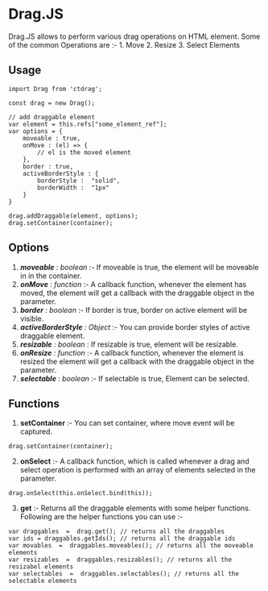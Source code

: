 # Drag.JS

Drag.JS allows to perform various drag operations on HTML element. Some of the common Operations are :-
	1. Move
	2. Resize
	3. Select Elements


## Usage

```
import Drag from 'ctdrag';

const drag = new Drag();

// add draggable element
var element = this.refs["some_element_ref"];
var options = {
	moveable : true,
	onMove : (el) => {
		// el is the moved element
	},
	border : true,
	activeBorderStyle : {
		borderStyle :  "solid",
		borderWidth :  "1px"
	}
}

drag.addDraggable(element, options);
drag.setContainer(container);

```

## Options
1. ***moveable** : boolean* :- If moveable is true, the element will be moveable in in the container.
2. ***onMove** : function* :- A callback function, whenever the element has moved, the element will get a callback with the draggable object in the parameter.
3. ***border** : boolean* :- If border is true, border on active element will be visible.
4. ***activeBorderStyle** : Object* :- You can provide border styles of active draggable element.
5. ***resizable** : boolean* : If resizable is true, element will be resizable.
6. ***onResize** : function* :- A callback function, whenever the element is resized the element will get a callback with the draggable object in the parameter.
7. ***selectable** : boolean* :- If selectable is true, Element can be selected.

## Functions
1. **setContainer** :- You can set container, where move event will be captured.
```
drag.setContainer(container);
```
2. **onSelect** :- A callback function, which is called whenever a drag and select operation is performed with an array of elements selected in the parameter.
```
drag.onSelect(this.onSelect.bind(this));
```
3. **get** :- Returns all the draggable elements with some helper functions. Following are the helper functions you can use :-
```
var draggables  =  drag.get(); // returns all the draggables
var ids = draggables.getIds(); // returns all the draggable ids
var movables  =  draggables.moveables(); // returns all the moveable elements
var resizables  =  draggables.resizables(); // returns all the resizabel elements
var selectables  =  draggables.selectables(); // returns all the selectable elements
```

